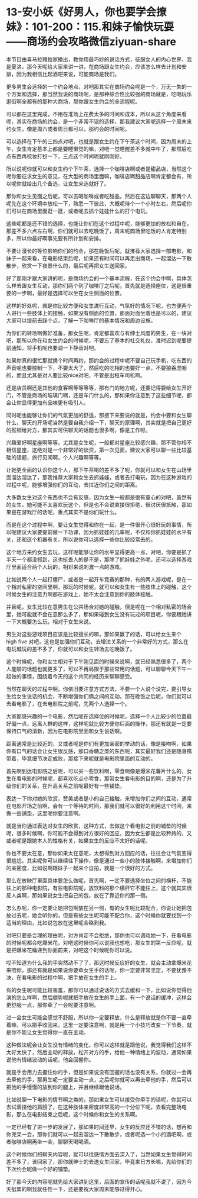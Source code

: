 # 13-安小妖《好男人，你也要学会撩妹》：101-200：115.和妹子愉快玩耍——商场约会攻略微信ziyuan-share

本节目由喜马拉雅独家播出，教你用最巧妙的说话方式，征服女人的内心世界，我是夏洛，那今天呢给大家来讲一讲，在商场跟女生约会，应该怎么样去计划和安排，因为我相信比起酒吧来说，可能商场是我们。

更多男生会选择的一个约会地点，对吧那其实在商场约会呢是一个，万无一失的一个方案和选择，那当然我说的商场呢，是那种综合性比较强的商场就是，吃喝玩乐逛街啊全都有的那种大商场，那你跟女生约会的全流程呢。

可以都在这里完成，不用在准场上花费太多的时间和成本，所以从这个角度来看呢，其实在商场的约会，是一个非常不错的选择，那我建议大家呢选择一个周末来约女生，像是周六或者周日都可以，那约会的时间呢。

可以选择在下午的三四点对吧，也就是跟女生约在下午茶这个时间，因为周末的上午，女生肯定基本上都是要睡懒觉的嘛，对吧一觉睡醒差不多就中午了，那然后吃点东西再梳妆打扮一下，三点这个时间呢就刚刚好。

所以说呢你就可以和女生约个下午茶，选择一个咖啡店啊或者是甜品店，当然这个呢你要征求女生的意见，在大型的商场里面嘛，咖啡店啊甜品店啊肯定都会有，所以呢你就给出几个备选，让女生来选就好了。

那你和女生见面之后呢，可以去喝咖啡或者吃甜品，然后在这边聊聊天，那两个人呢先在这个环境中放松一下，熟悉一下彼此，大概呢待个一个小时左右，然后呢你们可以在商场里面逛一逛，或者呢去抓个娃娃什么的打个电玩。

这些呢都是还不错的选择，也能让你们在这个过程中呢，能够更加的放松和自在，那差不多六点左右啊，你们就可以去吃晚饭了，周末呢商场里吃饭的人肯定特别多，所以你最好啊事先要有所计划和安排。

不要让漫长的等位影响你们的约会，那在晚饭后呢，就推荐大家选择一部电影，和妹子一起来看，在电影结束后呢，如果还有时间可以再走出商场，一起溜达一下散散步，欣赏一下夜景什么的，最后呢再把女生送回家。

好了那刚才跟大家讲的呢，是商场约会的一个基本流程，在这个约会中啊，具体怎么样去跟女生互动，那你们两个到了咖啡厅之后呢，首先就是选择座位，这是很重要的一步啊，最好是选择可以坐在女生侧面的位置。

这样的好处呢，就是你比较方便和女生进行互动，气氛好的情况下呢，也方便两个人进行一些肢体上的接触，如果没有侧面的位置，那面对面坐着也是可以的，建议大家可以提前去踩个点，了解一下咖啡厅的基本情况和周边设施。

为你们的转场啊做好准备，那女生呢，肯定都喜欢与有绅士风度的男生，在一块对吧，那所以你在和女生约会的时候呢，不要忘了基本的社交礼仪，准时迟到呢要提前通知，将手机呢也要调一下静音对吧。

如果你真的很忙那就换个时间再约，那约会的过程中呢不要自己玩手机，吃东西的声音呢也要控制一下，不要太大了，然后吃的吃相的也要好一点，不要狼吞虎咽的，而且尤其是对人要比较nice对吧，不管是出租车司机啊。

还是店员啊还是其他的食客啊等等等等，那有门的地方呢，还要记得要给女生开好门，不管是商场的玻璃门啊，还是车门什么的，那如果你注意到了这些细节呢，都会让你显得更加有品味更有吸引人。

同时呢也能够让你们的气氛更加的舒适，那接下来要说的就是，约会中要和女生聊什么，聊天的开场呢当然是要自我介绍一下，聊天的原理啊，其实就是把自己更好的推销给对方，那其实可供聊天的话题也很多啊，像是工作呀。

兴趣爱好啊星座啊等等，尤其是女生呢，一般都对星座比较感兴趣，那不管你相不相信星座，这绝对是一个非常好的谈资，第一次见面，建议大家可以聊一些比较基础的话题，旅行见闻啊，个人兴趣啊等等。

让她更全面的认识你这个人，那下午茶喝的差不多了呢，你就可以和女生在山场里面溜达溜达了，那我推荐大家和女生去抓娃娃，或者去打电玩，因为在这种游戏的过程中呢，能够增强你们的互动，去拉近你们之间的距离。

大多数女生对这个东西也不会有反感，因为女生一般都是很有童心的对吧，虽然有的女生，她可能不太喜欢玩这个，但是也不会说直接很拒绝，很讨厌很抵触，那如果是在游戏厅的话呢，重点其实不是你们玩什么。

而是在这个过程中啊，要让女生觉得和你在一起，是一件很开心很好玩的事情，所以呢建议大家要提前做一下功课，因为抓娃娃的几率呢，不仅和你抓娃娃的水平有关，还和这个机器有关，所以说你可以选择一些你比较经常去的。

这个地方来约女生去玩，这样呢能够让你的水平显得更高一点，对吧，你要是抓了半天一个都没抓到，这也挺丢人的是不是，那除了抓娃娃之外呢，还可以选择游戏厅里面适合两个人玩的，相对来说刺激一点的游戏。

比如说两个人一起打僵尸，或者是一起开车竞赛的那种，有的两人游戏呢，是在一个相对私密的空间里啊，那玩的时候呢，就可以和女生有一些肢体上的碰触，这个时候女生的注意力啊都在游戏上，她不太会注意到你的肢体接触。

并且呢，女生比较在意男生在公共场合对她的碰触，但是呢在一个相对私密的场合里，她可能就不会在意那么多了，那如果碰到女生没有玩过的项目呢，你要跟她讲一下大概要怎么玩，相对于女生来说。

男生对这些游戏项目应该是比较擅长的嘛，那如果赢了的话，可以给女生来个 high five 对吧，这也是加强你们互动，去增进关系的一个非常好的方式，那么在电玩城玩的差不多了，你就可以和女生转场去吃晚饭了。

这个时候呢，你和女生相对于下午刚见面的时候来说啊，就已经熟悉很多了，两个人能聊的话题也就更多了，可以不再局限于那些常用的话题，可以聊聊今天下午一起做的事情，围绕着今天的这个共同的经历来聊聊感受。

当然在聊天的过程中啊，你依旧要注意方式方法，不要一个人说个没完，要引导女生给女生说话的机会，不断增强你们俩之间的互动，那在晚饭之后呢，你们就可以去看电影了，在去电影院之前呢，先两个人选择一个。

大家都感兴趣的一个电影，然后呢在选择位的时候呢，选择一个人比较少的位置最好偏一点，远离人群的这样，这样呢就比较方便你后面的操作，那还有就是一定要保持口气的清新，因为在电影院里面和女生说话啊。

距离通常是比较近的，又或者呢是你们有更加亲密的举动的话，像是接吻啊，如果你有口气的话会让女生很反感，那口香糖之类的东西呢，其实最好我们还是随身携带着，毕竟细节决定成败，那接下来呢就是电影院里面的互动的。

首先啊到达电影院之后呢，可以买一些饮料啊，零食啊像是爆米花薯片什么的，女生在看电影的时候呢，都喜欢吃点小零食，那带女生看电影的目的啊，还是为了升级你们的关系，在升高关系之前呢最好有一些铺垫。

表达一下你对她的欣赏，赞美或者是小的自己接触，来增加你们之间的互动，通常在电影开场之前啊，会有一个等待的时间，那我们就可以很好的利用这个时间，来做一些铺垫，这里呢你要注意啊。

就是当你通过表达对女生的欣赏，这种方式，去做这个看电影之前的铺垫的时候呢，很多时候啊，你可能不会得到对方很好的回应，因为女生都是比较矜持的，又或者呢是跟她本人的性格有关，如果女生的反应不太好的话呢。

你也不要太在意，那你如果太在意呢，太想得到对方回应的话，往往会让气氛变得很尴尬，其实呢你可以继续往下操作，像是通过一些小的肢体接触啊，来增加你们的亲密度，比如说啊跟妹子一起来个自拍，就是一个很好的方式。

那么在放映厅里面具体要怎么做呢，首先啊，一定不要选择坐位之间的横杆，不能往上的那种电影院，有些电影院呢，放饮料的那个横杆它不能往上，这个就其实很反人类啊，那如果说女生把自己的包，放在了靠近你的那一侧。

怎么办呢，你一定要让她把包啊放在另一侧，有的女生呢比较配合，你说让她把包放过去呢，她会听你的，但是有些女生呢可能不配合你，这个时候你就要找到一个适当的理由，比如说包放在这里呢会硌到我。

对吧只要是合理的理由呢，对方肯定不会拒绝，那你也可以调戏她一下，在看电影的时候呢都会吃爆米花，对吧这时候你可以说我也想吃，那女生的第一反应呢，就是把爆米花桶递到你面前来，对吧这个时候呢你可以说。

哎不知道为什么我的手突然动不了了，那这时候反应好的女生，就会主动拿爆米花来喂你，那还有就是如果说你要牵女生手的话呢，你一定要非常坚定，不要犹豫不决，在看电影的过程中啊，把手放在女生的手上。

有的女生呢可能比较害羞，那你可以通过说话的方式去缓和一下，比如说你觉得他演的怎么样啊，然后顺势呢就把手放在女生的手上面，有一个说话的缓冲，这样会更舒服一点，那你牵了一会呢要注意啊。

过一会女生可能会感觉不舒服，所以你一定要释放，什么是释放就是你不要一直牵着嘛，可以把手收回来，这里一定要注意啊，就是用一个小技巧改变一下节奏，就是你不能让女生觉得你一直在主动。

这种做法呢会让女生没有情绪的变化，你可以这样就是跟他说，我觉得我们这样不太好太快了，然后主动的释放，松开对方的手，给他一种情绪上的波动，通常如果说他有情绪波动的话呢，他会回握你。

就是手会用力去握住你的手，但是如果说没有回握的话也没有关系，你就过一会再去牵他的手，那男生呢一定要主动一点，之后呢你就可以再去牵他的手，然后可以把他的手慢慢的放到你的腿上，并且继续跟他说话。

比如说聊一下电影的情节啊之类的，那如果女生可以接受你牵手的话呢，你就可以去试着搂他的肩膀了，在这种肢体亲密度非常高的一个分位下呢，去看完整场电影，那么在电影结束之后呢，这个时候你和女生的关系啊。

一定已经有了进一步的发展了，那如果时间还早，女生的反应还不错的话，想再和你兜呆一会，那你们就可以一起去溜达一下散散步，或者呢选一个小的酒吧啊，或者咖啡店啊再坐一会，聊聊天喝喝酒。

这个时候你们的聊天内容呢，就可以往感情方面去深入了，当然如果女生觉得时间差不多了，该回家了，那你就绅士的去送女生回家，毕竟来日方长嘛，先给你们的下次约会呢做一个好的铺垫。

好了那今天的内容呢就先给大家讲到这里，后面的宣传的话呢我就不说了，因为今天挺累的啊我就任性一下，还是要祝大家周末能够过得开心。

